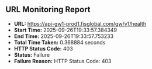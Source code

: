## URL Monitoring Report

- **URL:** https://api-gw1-prod1.fisglobal.com/gw/v1/health
- **Start Time:** 2025-09-26T19:33:57.384349
- **End Time:** 2025-09-26T19:33:57.753233
- **Total Time Taken:** 0.368884 seconds
- **HTTP Status Code:** 403
- **Status:** Failure
- **Failure Reason:** HTTP Status Code: 403
